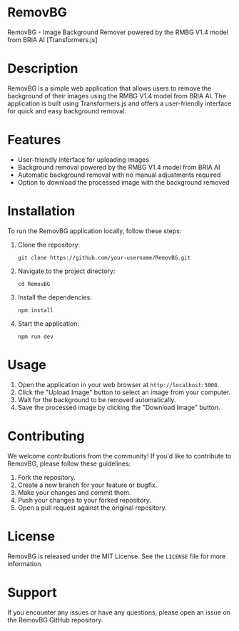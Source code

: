 # RemovBG

RemovBG - Image Background Remover powered by the RMBG V1.4 model from BRIA AI [Transformers.js]

# Description

RemovBG is a simple web application that allows users to remove the background of their images using the RMBG V1.4 model from BRIA AI. The application is built using Transformers.js and offers a user-friendly interface for quick and easy background removal.

# Features

- User-friendly interface for uploading images
- Background removal powered by the RMBG V1.4 model from BRIA AI
- Automatic background removal with no manual adjustments required
- Option to download the processed image with the background removed

# Installation

To run the RemovBG application locally, follow these steps:

1. Clone the repository:
   ```
   git clone https://github.com/your-username/RemovBG.git
   ```
2. Navigate to the project directory:
   ```
   cd RemovBG
   ```
3. Install the dependencies:
   ```
   npm install
   ```
4. Start the application:
   ```
   npm run dev
   ```

# Usage

1. Open the application in your web browser at `http://localhost:5000`.
2. Click the "Upload Image" button to select an image from your computer.
3. Wait for the background to be removed automatically.
4. Save the processed image by clicking the "Download Image" button.

# Contributing

We welcome contributions from the community! If you'd like to contribute to RemovBG, please follow these guidelines:

1. Fork the repository.
2. Create a new branch for your feature or bugfix.
3. Make your changes and commit them.
4. Push your changes to your forked repository.
5. Open a pull request against the original repository.

# License

RemovBG is released under the MIT License. See the `LICENSE` file for more information.

# Support

If you encounter any issues or have any questions, please open an issue on the RemovBG GitHub repository.
